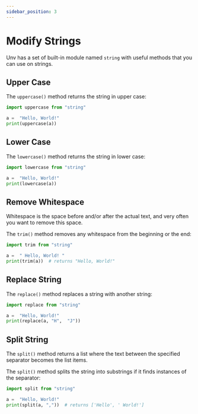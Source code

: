 ```yaml
---
sidebar_position: 3
---
```

# Modify Strings

Unv has a set of built-in module named `string` with useful methods that you can use on strings.

## Upper Case

The  `uppercase()`  method returns the string in upper case:

```py
import uppercase from "string"

a =  "Hello, World!"  
print(uppercase(a))
```

## Lower Case

The  `lowercase()`  method returns the string in lower case:

```py
import lowercase from "string"

a =  "Hello, World!"  
print(lowercase(a))
```

## Remove Whitespace

Whitespace is the space before and/or after the actual text, and very often you want to remove this space.

The  `trim()`  method removes any whitespace from the beginning or the end:

```py
import trim from "string"

a =  " Hello, World! "  
print(trim(a))  # returns "Hello, World!"
```

## Replace String

The  `replace()`  method replaces a string with another string:

```py
import replace from "string"

a =  "Hello, World!"  
print(replace(a, "H",  "J"))
```

## Split String

The  `split()`  method returns a list where the text between the specified separator becomes the list items.

The  `split()`  method splits the string into substrings if it finds instances of the separator:

```py
import split from "string"

a =  "Hello, World!"  
print(split(a, ","))  # returns ['Hello', ' World!']
```
